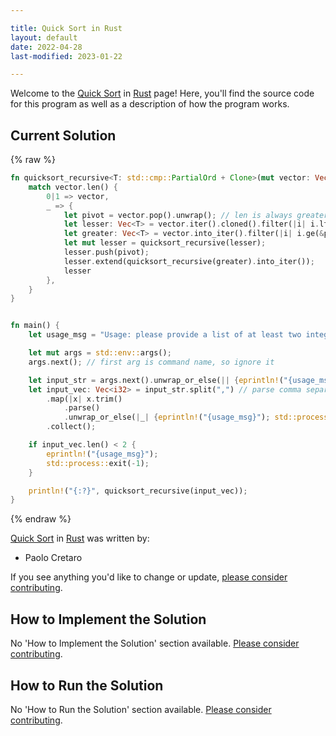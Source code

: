 ```yaml
---

title: Quick Sort in Rust
layout: default
date: 2022-04-28
last-modified: 2023-01-22

---
```


Welcome to the [Quick Sort](https://sampleprograms.io/projects/quick-sort) in [Rust](https://sampleprograms.io/languages/rust) page! Here, you'll find the source code for this program as well as a description of how the program works.

## Current Solution

{% raw %}

```rust
fn quicksort_recursive<T: std::cmp::PartialOrd + Clone>(mut vector: Vec<T>) -> Vec<T> {
    match vector.len() {
        0|1 => vector,
        _ => {
            let pivot = vector.pop().unwrap(); // len is always greater than 1 here, so this is safe
            let lesser: Vec<T> = vector.iter().cloned().filter(|i| i.lt(&pivot)).collect();
            let greater: Vec<T> = vector.into_iter().filter(|i| i.ge(&pivot)).collect();
            let mut lesser = quicksort_recursive(lesser);
            lesser.push(pivot);
            lesser.extend(quicksort_recursive(greater).into_iter());
            lesser
        },
    }
}


fn main() {
    let usage_msg = "Usage: please provide a list of at least two integers to sort in the format \"1, 2, 3, 4, 5\"";

    let mut args = std::env::args();
    args.next(); // first arg is command name, so ignore it

    let input_str = args.next().unwrap_or_else(|| {eprintln!("{usage_msg}"); std::process::exit(-1)});
    let input_vec: Vec<i32> = input_str.split(",") // parse comma separated input into a i32 vector
        .map(|x| x.trim()
            .parse()
            .unwrap_or_else(|_| {eprintln!("{usage_msg}"); std::process::exit(-1)}))
        .collect();

    if input_vec.len() < 2 {
        eprintln!("{usage_msg}");
        std::process::exit(-1);
    }

    println!("{:?}", quicksort_recursive(input_vec));
}
```

{% endraw %}

[Quick Sort](https://sampleprograms.io/projects/quick-sort) in [Rust](https://sampleprograms.io/languages/rust) was written by:

- Paolo Cretaro

If you see anything you'd like to change or update, [please consider contributing](https://github.com/TheRenegadeCoder/sample-programs).

## How to Implement the Solution

No 'How to Implement the Solution' section available. [Please consider contributing](https://github.com/TheRenegadeCoder/sample-programs-website).

## How to Run the Solution

No 'How to Run the Solution' section available. [Please consider contributing](https://github.com/TheRenegadeCoder/sample-programs-website).